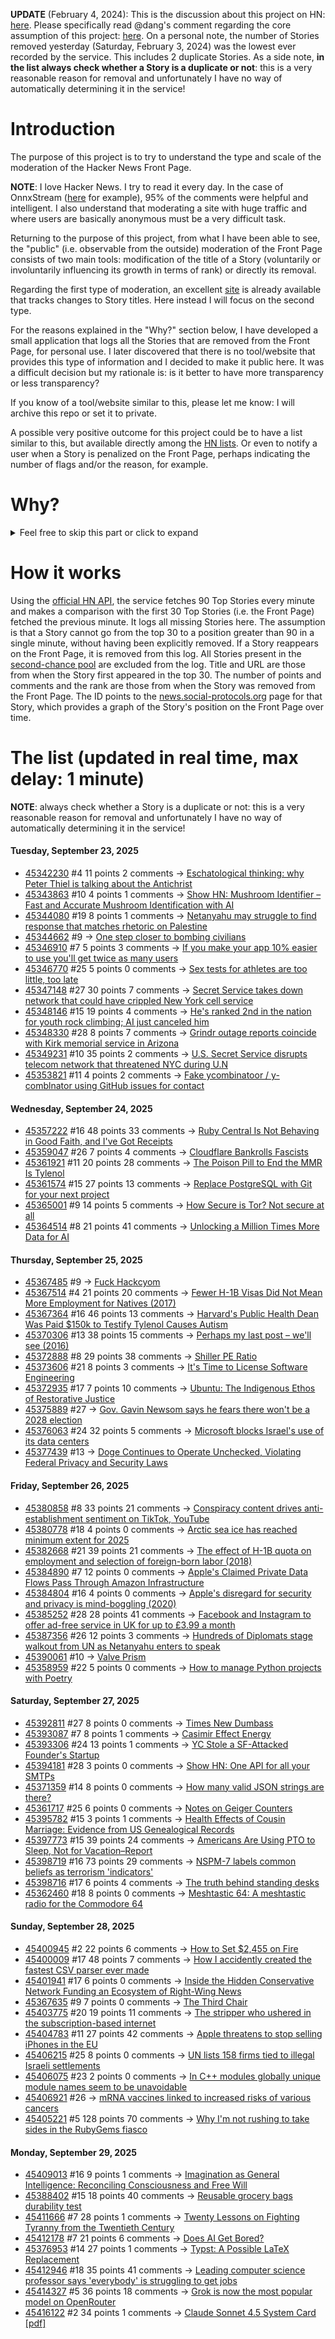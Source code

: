 **UPDATE** (February 4, 2024): This is the discussion about this project on HN: [here](https://news.ycombinator.com/item?id=39230513). Please specifically read @dang's comment regarding the core assumption of this project: [here](https://news.ycombinator.com/item?id=39231537). On a personal note, the number of Stories removed yesterday (Saturday, February 3, 2024) was the lowest ever recorded by the service. This includes 2 duplicate Stories. As a side note, **in the list always check whether a Story is a duplicate or not**: this is a very reasonable reason for removal and unfortunately I have no way of automatically determining it in the service!

# Introduction

The purpose of this project is to try to understand the type and scale of the moderation of the Hacker News Front Page.

**NOTE**: I love Hacker News. I try to read it every day. In the case of OnnxStream ([here](https://news.ycombinator.com/item?id=37752632) for example), 95% of the comments were helpful and intelligent. I also understand that moderating a site with huge traffic and where users are basically anonymous must be a very difficult task.

Returning to the purpose of this project, from what I have been able to see, the "public" (i.e. observable from the outside) moderation of the Front Page consists of two main tools: modification of the title of a Story (voluntarily or involuntarily influencing its growth in terms of rank) or directly its removal.

Regarding the first type of moderation, an excellent [site](https://hackernewstitles.netlify.app/) is already available that tracks changes to Story titles. Here instead I will focus on the second type.

For the reasons explained in the "Why?" section below, I have developed a small application that logs all the Stories that are removed from the Front Page, for personal use. I later discovered that there is no tool/website that provides this type of information and I decided to make it public here. It was a difficult decision but my rationale is: is it better to have more transparency or less transparency?

If you know of a tool/website similar to this, please let me know: I will archive this repo or set it to private.

A possible very positive outcome for this project could be to have a list similar to this, but available directly among the [HN lists](https://news.ycombinator.com/lists). Or even to notify a user when a Story is penalized on the Front Page, perhaps indicating the number of flags and/or the reason, for example.

# Why?

<details>
<summary>Feel free to skip this part or click to expand</summary>

A friend of mine posted two Stories on Hacker News related to OnnxStream (31 days apart), the first related to SDXL Turbo support and the second related to TinyLlama and Mistral 7B support.

In the case of the [first](https://news.ycombinator.com/item?id=38646969), the Story was among the first on the Front Page, until its title was changed from "Stable Diffusion Turbo on a Raspberry Pi Zero 2 generates an image in 29 minutes" to "OnnxStream: Stable Diffusion XL 1.0 Base on a Raspberry Pi Zero 2". This effectively "killed" the Story. One user pointed out that the new title didn't reflect the spirit of the Story (thanks @practice9).

In the case of the [second](https://news.ycombinator.com/item?id=38991145), the Story was in third place on the Front Page, less than an hour after the submission. In this case it was simply removed from the Front Page.

Having discovered this, perplexed, I sent an email to the moderator. @dang, who was very kind and quick in his response, explained to me that the Story had been flagged by users even without being explicitly [flagged], and that he could therefore only hypothesize the causes of the flag. His hypothesis was that (some?) users might be fed up with news related to LLMs.

While I have no reason to doubt Daniel's good faith, it's hard to believe that HN users would be tired of LLM-related news.

So I decided to develop a small console application to determine the frequency of this phenomenon (actually I was also motivated by the prospect of writing some C# code, after more than 2 years of complete abstinence). I subsequently discovered that there were no tools/websites that monitored this specific phenomenon and I therefore decided to make it public here.

</details>

# How it works

Using the [official HN API](https://github.com/HackerNews/API), the service fetches 90 Top Stories every minute and makes a comparison with the first 30 Top Stories (i.e. the Front Page) fetched the previous minute. It logs all missing Stories here. The assumption is that a Story cannot go from the top 30 to a position greater than 90 in a single minute, without having been explicitly removed. If a Story reappears on the Front Page, it is removed from this log. All Stories present in the [second-chance pool](https://news.ycombinator.com/pool) are excluded from the log. Title and URL are those from when the Story first appeared in the top 30. The number of points and comments and the rank are those from when the Story was removed from the Front Page. The ID points to the [news.social-protocols.org](https://news.social-protocols.org) page for that Story, which provides a graph of the Story's position on the Front Page over time.

# The list (updated in real time, max delay: 1 minute)

**NOTE**: always check whether a Story is a duplicate or not: this is a very reasonable reason for removal and unfortunately I have no way of automatically determining it in the service!

#### **Tuesday, September 23, 2025**
<!-- HN:45342230:start -->
* [45342230](https://news.social-protocols.org/stats?id=45342230) #4 11 points 2 comments -> [Eschatological thinking: why Peter Thiel is talking about the Antichrist](https://www.realtimetechpocalypse.com/p/the-political-power-of-eschatological-82b)<!-- HN:45342230:end --><!-- HN:45343863:start -->
* [45343863](https://news.social-protocols.org/stats?id=45343863) #10 4 points 1 comments -> [Show HN: Mushroom Identifier – Fast and Accurate Mushroom Identification with AI](https://mushroomidentification.online)<!-- HN:45343863:end --><!-- HN:45344080:start -->
* [45344080](https://news.social-protocols.org/stats?id=45344080) #19 8 points 1 comments -> [Netanyahu may struggle to find response that matches rhetoric on Palestine](https://www.theguardian.com/world/2025/sep/22/allies-recognition-of-palestine-angers-netanyahu-but-his-options-for-response-are-limited)<!-- HN:45344080:end --><!-- HN:45344662:start -->
* [45344662](https://news.social-protocols.org/stats?id=45344662) #9 -> [One step closer to bombing civilians](https://www.treason.io/p/read-one-step-closer-to-bombing-civilians)<!-- HN:45344662:end --><!-- HN:45346910:start -->
* [45346910](https://news.social-protocols.org/stats?id=45346910) #7 5 points 3 comments -> [If you make your app 10% easier to use you'll get twice as many users](https://twitter.com/paulg/status/1970422069151355163)<!-- HN:45346910:end --><!-- HN:45346770:start -->
* [45346770](https://news.social-protocols.org/stats?id=45346770) #25 5 points 0 comments -> [Sex tests for athletes are too little, too late](https://unherd.com/newsroom/sex-tests-for-athletes-are-too-little-too-late/)<!-- HN:45346770:end --><!-- HN:45347148:start -->
* [45347148](https://news.social-protocols.org/stats?id=45347148) #27 30 points 7 comments -> [Secret Service takes down network that could have crippled New York cell service](https://www.theguardian.com/us-news/2025/sep/23/secret-service-new-york-network)<!-- HN:45347148:end --><!-- HN:45348146:start -->
* [45348146](https://news.social-protocols.org/stats?id=45348146) #15 19 points 4 comments -> [He's ranked 2nd in the nation for youth rock climbing; AI just canceled him](https://insideinvestigator.org/hes-ranked-2nd-in-the-nation-for-youth-rock-climbing-ai-just-canceled-him/)<!-- HN:45348146:end --><!-- HN:45348330:start -->
* [45348330](https://news.social-protocols.org/stats?id=45348330) #28 8 points 7 comments -> [Grindr outage reports coincide with Kirk memorial service in Arizona](https://www.pride.com/culture/charlie-kirk-grindr-outage)<!-- HN:45348330:end --><!-- HN:45349231:start -->
* [45349231](https://news.social-protocols.org/stats?id=45349231) #10 35 points 2 comments -> [U.S. Secret Service disrupts telecom network that threatened NYC during U.N](https://www.cbsnews.com/news/u-s-secret-service-disrupts-telecom-network-threatened-new-york-city-u-n-general-assembly/)<!-- HN:45349231:end --><!-- HN:45353821:start -->
* [45353821](https://news.social-protocols.org/stats?id=45353821) #11 4 points 2 comments -> [Fake ycombinatoor / y-comblnator using GitHub issues for contact](https://github.com/ycombinatoor/ycombinator-co/issues)<!-- HN:45353821:end -->
#### **Wednesday, September 24, 2025**
<!-- HN:45357222:start -->
* [45357222](https://news.social-protocols.org/stats?id=45357222) #16 48 points 33 comments -> [Ruby Central Is Not Behaving in Good Faith, and I've Got Receipts](https://jaredwhite.com/articles/ruby-central-is-not-operating-in-good-faith)<!-- HN:45357222:end --><!-- HN:45359047:start -->
* [45359047](https://news.social-protocols.org/stats?id=45359047) #26 7 points 4 comments -> [Cloudflare Bankrolls Fascists](https://drewdevault.com/2025/09/24/2025-09-24-Cloudflare-and-fascists.html)<!-- HN:45359047:end --><!-- HN:45361921:start -->
* [45361921](https://news.social-protocols.org/stats?id=45361921) #11 20 points 28 comments -> [The Poison Pill to End the MMR Is Tylenol](https://rasmussenretorts.substack.com/p/the-poison-pill-to-end-the-mmr-is)<!-- HN:45361921:end --><!-- HN:45361574:start -->
* [45361574](https://news.social-protocols.org/stats?id=45361574) #15 27 points 13 comments -> [Replace PostgreSQL with Git for your next project](https://devcenter.upsun.com/posts/why-you-should-replace-postgresql-with-git-for-your-next-project/)<!-- HN:45361574:end --><!-- HN:45365001:start -->
* [45365001](https://news.social-protocols.org/stats?id=45365001) #9 14 points 5 comments -> [How Secure is Tor? Not secure at all](https://csam-bib.github.io/security/)<!-- HN:45365001:end --><!-- HN:45364514:start -->
* [45364514](https://news.social-protocols.org/stats?id=45364514) #8 21 points 41 comments -> [Unlocking a Million Times More Data for AI](https://ifp.org/unlocking-a-million-times-more-data-for-ai/)<!-- HN:45364514:end -->
#### **Thursday, September 25, 2025**
<!-- HN:45367485:start -->
* [45367485](https://news.social-protocols.org/stats?id=45367485) #9 -> [Fuck Hackcyom](https://studium.dev/osib/fuck-hackcyom)<!-- HN:45367485:end --><!-- HN:45367514:start -->
* [45367514](https://news.social-protocols.org/stats?id=45367514) #4 21 points 20 comments -> [Fewer H-1B Visas Did Not Mean More Employment for Natives (2017)](https://www.nber.org/digest/dec17/fewer-h-1b-visas-did-not-mean-more-employment-natives)<!-- HN:45367514:end --><!-- HN:45367364:start -->
* [45367364](https://news.social-protocols.org/stats?id=45367364) #16 46 points 13 comments -> [Harvard's Public Health Dean Was Paid $150k to Testify Tylenol Causes Autism](https://www.thecrimson.com/article/2025/9/24/autism-dean-public-health/)<!-- HN:45367364:end --><!-- HN:45370306:start -->
* [45370306](https://news.social-protocols.org/stats?id=45370306) #13 38 points 15 comments -> [Perhaps my last post – we'll see (2016)](http://itila.blogspot.com/2016/04/perhaps-my-last-post-well-see.html)<!-- HN:45370306:end --><!-- HN:45372888:start -->
* [45372888](https://news.social-protocols.org/stats?id=45372888) #8 29 points 38 comments -> [Shiller PE Ratio](https://www.multpl.com/shiller-pe)<!-- HN:45372888:end --><!-- HN:45373606:start -->
* [45373606](https://news.social-protocols.org/stats?id=45373606) #21 8 points 3 comments -> [It's Time to License Software Engineering](https://www.slater.dev/its-time-to-license-software-engineering/)<!-- HN:45373606:end --><!-- HN:45372935:start -->
* [45372935](https://news.social-protocols.org/stats?id=45372935) #17 7 points 10 comments -> [Ubuntu: The Indigenous Ethos of Restorative Justice](https://www.traum-und-verantwortung.de/zitate/ubuntu/)<!-- HN:45372935:end --><!-- HN:45375889:start -->
* [45375889](https://news.social-protocols.org/stats?id=45375889) #27 -> [Gov. Gavin Newsom says he fears there won't be a 2028 election](https://ktla.com/news/california/gov-gavin-newsom-fears-there-wont-be-a-2028-election/)<!-- HN:45375889:end --><!-- HN:45376063:start -->
* [45376063](https://news.social-protocols.org/stats?id=45376063) #24 32 points 5 comments -> [Microsoft blocks Israel's use of its data centers](https://www.engadget.com/big-tech/microsoft-blocks-israels-use-of-its-data-centers-for-mass-surveillance-of-palestinians-170107061.html)<!-- HN:45376063:end --><!-- HN:45377439:start -->
* [45377439](https://news.social-protocols.org/stats?id=45377439) #13 -> [Doge Continues to Operate Unchecked, Violating Federal Privacy and Security Laws](https://www.hsgac.senate.gov/media/dems/peters-report-finds-that-doge-continues-to-operate-unchecked-likely-violating-federal-privacy-and-security-laws-and-putting-the-safety-of-americans-personal-information-in-danger/)<!-- HN:45377439:end -->
#### **Friday, September 26, 2025**
<!-- HN:45380858:start -->
* [45380858](https://news.social-protocols.org/stats?id=45380858) #8 33 points 21 comments -> [Conspiracy content drives anti-establishment sentiment on TikTok, YouTube](https://news.umich.edu/conspiracy-content-drives-anti-establishment-sentiment-on-tiktok-youtube/)<!-- HN:45380858:end --><!-- HN:45380778:start -->
* [45380778](https://news.social-protocols.org/stats?id=45380778) #18 4 points 0 comments -> [Arctic sea ice has reached minimum extent for 2025](https://cires.colorado.edu/news/arctic-sea-ice-has-reached-minimum-extent-2025)<!-- HN:45380778:end --><!-- HN:45382668:start -->
* [45382668](https://news.social-protocols.org/stats?id=45382668) #21 39 points 21 comments -> [The effect of H-1B quota on employment and selection of foreign-born labor (2018)](https://doi.org/10.1016/j.euroecorev.2018.06.010)<!-- HN:45382668:end --><!-- HN:45384890:start -->
* [45384890](https://news.social-protocols.org/stats?id=45384890) #7 12 points 0 comments -> [Apple's Claimed Private Data Flows Pass Through Amazon Infrastructure](https://gist.github.com/JGoyd/e5fe395c4b51f9e03734ad08e6e790db)<!-- HN:45384890:end --><!-- HN:45384804:start -->
* [45384804](https://news.social-protocols.org/stats?id=45384804) #16 4 points 0 comments -> [Apple's disregard for security and privacy is mind-boggling (2020)](https://evermeet.cx/wiki/Apple%27s_disregard_for_security_and_privacy_is_mind-boggling)<!-- HN:45384804:end --><!-- HN:45385252:start -->
* [45385252](https://news.social-protocols.org/stats?id=45385252) #28 28 points 41 comments -> [Facebook and Instagram to offer ad-free service in UK for up to £3.99 a month](https://www.theguardian.com/technology/2025/sep/26/facebook-and-instagram-to-offer-paid-ad-free-service-uk)<!-- HN:45385252:end --><!-- HN:45387356:start -->
* [45387356](https://news.social-protocols.org/stats?id=45387356) #26 12 points 3 comments -> [Hundreds of Diplomats stage walkout from UN as Netanyahu enters to speak](https://www.timesofisrael.com/liveblog_entry/hundreds-of-diplomats-stage-walkout-from-un-general-assembly-as-netanyahu-enters-to-speak/)<!-- HN:45387356:end --><!-- HN:45390061:start -->
* [45390061](https://news.social-protocols.org/stats?id=45390061) #10 -> [Valve Prism](https://valveprism.com/)<!-- HN:45390061:end --><!-- HN:45358959:start -->
* [45358959](https://news.social-protocols.org/stats?id=45358959) #22 5 points 0 comments -> [How to manage Python projects with Poetry](https://www.infoworld.com/article/2256032/how-to-manage-python-projects-with-poetry.html)<!-- HN:45358959:end -->
#### **Saturday, September 27, 2025**
<!-- HN:45392811:start -->
* [45392811](https://news.social-protocols.org/stats?id=45392811) #27 8 points 0 comments -> [Times New Dumbass](https://timesnewdumbass.co/)<!-- HN:45392811:end --><!-- HN:45393087:start -->
* [45393087](https://news.social-protocols.org/stats?id=45393087) #7 8 points 1 comments -> [Casimir Effect Energy](https://www.casimirspace.com)<!-- HN:45393087:end --><!-- HN:45393306:start -->
* [45393306](https://news.social-protocols.org/stats?id=45393306) #24 13 points 1 comments -> [YC Stole a SF-Attacked Founder's Startup](https://twitter.com/_opencv_/status/1971774399729881319)<!-- HN:45393306:end --><!-- HN:45394181:start -->
* [45394181](https://news.social-protocols.org/stats?id=45394181) #28 3 points 0 comments -> [Show HN: One API for all your SMTPs](https://www.brieferl.com)<!-- HN:45394181:end --><!-- HN:45371359:start -->
* [45371359](https://news.social-protocols.org/stats?id=45371359) #14 8 points 0 comments -> [How many valid JSON strings are there?](https://qntm.org/jsoncount)<!-- HN:45371359:end --><!-- HN:45361717:start -->
* [45361717](https://news.social-protocols.org/stats?id=45361717) #25 6 points 0 comments -> [Notes on Geiger Counters](https://divested.dev/pages/blog#2025-09-24-geigers)<!-- HN:45361717:end --><!-- HN:45395782:start -->
* [45395782](https://news.social-protocols.org/stats?id=45395782) #15 3 points 1 comments -> [Health Effects of Cousin Marriage: Evidence from US Genealogical Records](https://www.aeaweb.org/articles?id=10.1257/aeri.20230544)<!-- HN:45395782:end --><!-- HN:45397773:start -->
* [45397773](https://news.social-protocols.org/stats?id=45397773) #15 39 points 24 comments -> [Americans Are Using PTO to Sleep, Not for Vacation–Report](https://www.newsweek.com/americans-are-using-pto-to-sleep-not-for-vacation-report-10783162)<!-- HN:45397773:end --><!-- HN:45398719:start -->
* [45398719](https://news.social-protocols.org/stats?id=45398719) #16 73 points 29 comments -> [NSPM-7 labels common beliefs as terrorism 'indicators'](https://www.kenklippenstein.com/p/trumps-nspm-7-labels-common-beliefs)<!-- HN:45398719:end --><!-- HN:45398716:start -->
* [45398716](https://news.social-protocols.org/stats?id=45398716) #17 6 points 4 comments -> [The truth behind standing desks](https://www.health.harvard.edu/blog/the-truth-behind-standing-desks-2016092310264)<!-- HN:45398716:end --><!-- HN:45362460:start -->
* [45362460](https://news.social-protocols.org/stats?id=45362460) #18 8 points 0 comments -> [Meshtastic 64: A meshtastic radio for the Commodore 64](http://64jim64.blogspot.com/2025/09/meshtastic-64-meshtastic-radio-for.html)<!-- HN:45362460:end -->
#### **Sunday, September 28, 2025**<!-- HN:45400945:start -->
* [45400945](https://news.social-protocols.org/stats?id=45400945) #2 22 points 6 comments -> [How to Set $2,455 on Fire](https://busd.steviep.xyz/howto)<!-- HN:45400945:end --><!-- HN:45400009:start -->
* [45400009](https://news.social-protocols.org/stats?id=45400009) #17 48 points 7 comments -> [How I accidently created the fastest CSV parser ever made](https://sanixdk.xyz/blogs/how-i-accidentally-created-the-fastest-csv-parser-ever-made)<!-- HN:45400009:end --><!-- HN:45401941:start -->
* [45401941](https://news.social-protocols.org/stats?id=45401941) #17 6 points 0 comments -> [Inside the Hidden Conservative Network Funding an Ecosystem of Right-Wing News](https://www.motherjones.com/politics/2025/09/inside-the-hidden-conservative-network-bankrolling-an-ecosystem-of-right-wing-news-informing-america-john-solomon-war-room/)<!-- HN:45401941:end --><!-- HN:45367635:start -->
* [45367635](https://news.social-protocols.org/stats?id=45367635) #9 7 points 0 comments -> [The Third Chair](https://www.henrikkarlsson.xyz/p/third-chair)<!-- HN:45367635:end --><!-- HN:45403775:start -->
* [45403775](https://news.social-protocols.org/stats?id=45403775) #20 19 points 11 comments -> [The stripper who ushered in the subscription-based internet](https://thehustle.co/originals/the-stripper-who-ushered-in-the-modern-subscription-based-internet)<!-- HN:45403775:end --><!-- HN:45404783:start -->
* [45404783](https://news.social-protocols.org/stats?id=45404783) #11 27 points 42 comments -> [Apple threatens to stop selling iPhones in the EU](https://pluralistic.net/2025/09/26/empty-threats/#500-million-affluent-consumers)<!-- HN:45404783:end --><!-- HN:45406215:start -->
* [45406215](https://news.social-protocols.org/stats?id=45406215) #25 8 points 0 comments -> [UN lists 158 firms tied to illegal Israeli settlements](https://www.aljazeera.com/news/2025/9/26/un-lists-150-firms-tied-to-illegal-israeli-settlements)<!-- HN:45406215:end --><!-- HN:45406075:start -->
* [45406075](https://news.social-protocols.org/stats?id=45406075) #23 2 points 0 comments -> [In C++ modules globally unique module names seem to be unavoidable](https://nibblestew.blogspot.com/2025/09/in-c-modules-globally-unique-module.html)<!-- HN:45406075:end --><!-- HN:45406921:start -->
* [45406921](https://news.social-protocols.org/stats?id=45406921) #26 -> [mRNA vaccines linked to increased risks of various cancers](https://biomarkerres.biomedcentral.com/articles/10.1186/s40364-025-00831-w)<!-- HN:45406921:end --><!-- HN:45405221:start -->
* [45405221](https://news.social-protocols.org/stats?id=45405221) #5 128 points 70 comments -> [Why I'm not rushing to take sides in the RubyGems fiasco](https://justin.searls.co/posts/why-im-not-rushing-to-take-sides-in-the-rubygems-fiasco/)<!-- HN:45405221:end -->
#### **Monday, September 29, 2025**
<!-- HN:45409013:start -->
* [45409013](https://news.social-protocols.org/stats?id=45409013) #16 9 points 1 comments -> [Imagination as General Intelligence: Reconciling Consciousness and Free Will](https://zenodo.org/records/17109096)<!-- HN:45409013:end --><!-- HN:45388402:start -->
* [45388402](https://news.social-protocols.org/stats?id=45388402) #15 18 points 40 comments -> [Reusable grocery bags durability test](https://www.cbc.ca/lite/story/1.7643243)<!-- HN:45388402:end --><!-- HN:45411666:start -->
* [45411666](https://news.social-protocols.org/stats?id=45411666) #7 28 points 1 comments -> [Twenty Lessons on Fighting Tyranny from the Twentieth Century](https://scholars.org/contribution/twenty-lessons-fighting-tyranny-twentieth)<!-- HN:45411666:end --><!-- HN:45412178:start -->
* [45412178](https://news.social-protocols.org/stats?id=45412178) #7 21 points 6 comments -> [Does AI Get Bored?](https://timkellogg.me/blog/2025/09/27/boredom)<!-- HN:45412178:end --><!-- HN:45376953:start -->
* [45376953](https://news.social-protocols.org/stats?id=45376953) #14 27 points 1 comments -> [Typst: A Possible LaTeX Replacement](https://lwn.net/Articles/1037577/)<!-- HN:45376953:end --><!-- HN:45412946:start -->
* [45412946](https://news.social-protocols.org/stats?id=45412946) #18 35 points 41 comments -> [Leading computer science professor says 'everybody' is struggling to get jobs](https://www.businessinsider.com/computer-science-students-job-search-ai-hany-farid-2025-9)<!-- HN:45412946:end --><!-- HN:45414327:start -->
* [45414327](https://news.social-protocols.org/stats?id=45414327) #5 36 points 18 comments -> [Grok is now the most popular model on OpenRouter](https://openrouter.ai/rankings#market-share)<!-- HN:45414327:end --><!-- HN:45416122:start -->
* [45416122](https://news.social-protocols.org/stats?id=45416122) #2 34 points 1 comments -> [Claude Sonnet 4.5 System Card [pdf]](https://assets.anthropic.com/m/12f214efcc2f457a/original/Claude-Sonnet-4-5-System-Card.pdf)<!-- HN:45416122:end -->